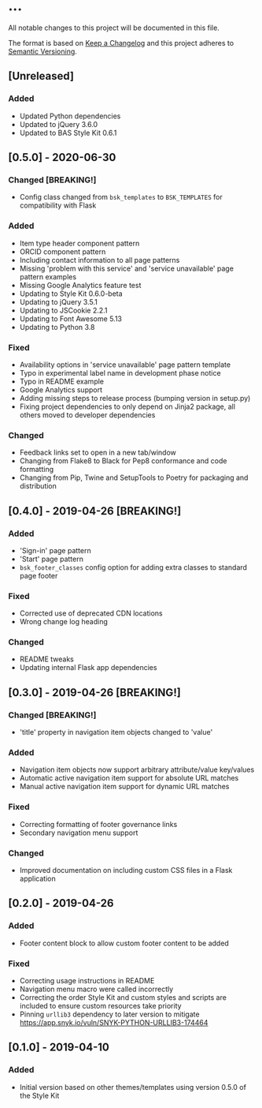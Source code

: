 # ...

All notable changes to this project will be documented in this file.

The format is based on [Keep a Changelog](http://keepachangelog.com/en/1.0.0/)
and this project adheres to [Semantic Versioning](http://semver.org/spec/v2.0.0.html).

## [Unreleased]

### Added

* Updated Python dependencies
* Updated to jQuery 3.6.0
* Updated to BAS Style Kit 0.6.1

## [0.5.0] - 2020-06-30

### Changed [BREAKING!]

* Config class changed from `bsk_templates` to `BSK_TEMPLATES` for compatibility with Flask

### Added

* Item type header component pattern
* ORCID component pattern
* Including contact information to all page patterns
* Missing 'problem with this service' and 'service unavailable' page pattern examples
* Missing Google Analytics feature test
* Updating to Style Kit 0.6.0-beta
* Updating to jQuery 3.5.1
* Updating to JSCookie 2.2.1
* Updating to Font Awesome 5.13
* Updating to Python 3.8

### Fixed

* Availability options in 'service unavailable' page pattern template
* Typo in experimental label name in development phase notice
* Typo in README example
* Google Analytics support
* Adding missing steps to release process (bumping version in setup.py)
* Fixing project dependencies to only depend on Jinja2 package, all others moved to developer dependencies

### Changed

* Feedback links set to open in a new tab/window
* Changing from Flake8 to Black for Pep8 conformance and code formatting
* Changing from Pip, Twine and SetupTools to Poetry for packaging and distribution

## [0.4.0] - 2019-04-26 [BREAKING!]

### Added

* 'Sign-in' page pattern
* 'Start' page pattern
* `bsk_footer_classes` config option for adding extra classes to standard page footer

### Fixed

* Corrected use of deprecated CDN locations
* Wrong change log heading

### Changed

* README tweaks
* Updating internal Flask app dependencies

## [0.3.0] - 2019-04-26 [BREAKING!]

### Changed [BREAKING!]

* 'title' property in navigation item objects changed to 'value'

### Added

* Navigation item objects now support arbitrary attribute/value key/values
* Automatic active navigation item support for absolute URL matches
* Manual active navigation item support for dynamic URL matches

### Fixed

* Correcting formatting of footer governance links
* Secondary navigation menu support

### Changed

* Improved documentation on including custom CSS files in a Flask application

## [0.2.0] - 2019-04-26

### Added

* Footer content block to allow custom footer content to be added

### Fixed

* Correcting usage instructions in README
* Navigation menu macro were called incorrectly
* Correcting the order Style Kit and custom styles and scripts are included to ensure custom resources take priority
* Pinning `urllib3` dependency to later version to mitigate https://app.snyk.io/vuln/SNYK-PYTHON-URLLIB3-174464

## [0.1.0] - 2019-04-10

### Added

* Initial version based on other themes/templates using version 0.5.0 of the Style Kit
